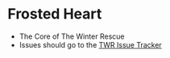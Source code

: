 # Frosted Heart 
- The Core of The Winter Rescue
- Issues should go to the [TWR Issue Tracker](https://github.com/TeamMoegMC/The-Winter-Rescue/issues)